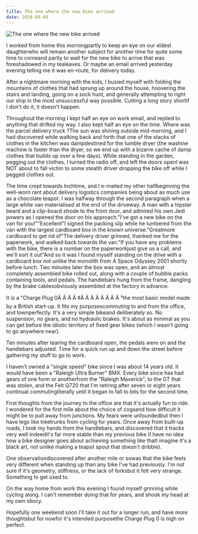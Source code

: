 ```yaml
---
title: The one where the new bike arrived
date: 2016-05-03
---
```


![The one where the new bike arrived](https://source.unsplash.com/d34DtRp1bqo/1600x900)

I worked from home this morningpartly to keep an eye on our eldest daughterwho will remain another subject for another time for quite some time to comeand partly to wait for the new bike to arrive that was foreshadowed in my tealeaves. Or maybe an email arrived yesterday evening telling me it was en-route, for delivery today.

After a nightmare morning with the kids, I busied myself with folding the mountains of clothes that had sprung up around the house, hoovering the stairs and landing, going on a sock hunt, and generally attempting to right our ship in the most unsuccessful way possible. Cutting a long story shortif I don't do it, it doesn't happen.

Throughout the morning I kept half an eye on work email, and replied to anything that drifted my way. I also kept half an eye on the time. Where was the parcel delivery truck ?The sun was shining outside mid-morning, and I had discovered while walking back and forth that one of the stacks of clothes in the kitchen was dampdestined for the tumble dryer (the washine machine is faster than the dryer, so we end up with a bizarre cache of damp clothes that builds up over a few days). While standing in the garden, pegging out the clothes, I turned the radio off, and left the doors openI was NOT about to fall victim to some stealth driver dropping the bike off while I pegged clothes out.

The time crept towards lnchtime, and I e-mailed my other halfbeginning the well-worn rant about delivery logistics companies being about as much use as a chocolate teapot. I was halfway through the second paragraph when a large white van materialised at the end of the driveway. A man with a hipster beard and a clip-board strode to the front door, and admired his own Jedi powers as I opened the door on his approach."I've got a new bike on the van for you!""Excellent"I signed the packing slip while he lumbered from the van with the largest cardboard box in the known universe."Greatmore cardboard to get rid of"The delivery driver grinned, thanked me for the paperwork, and walked back towards the van."If you have any problems with the bike, there is a number on the paperworkjust give us a call, and we'll sort it out"And so it was I found myself standing on the drive with a cardboard box not unlike the monolith from A Space Odyssey 2001 shortly before lunch. Two minutes later the box was open, and an almost completely assembled bike rolled out, along with a couple of bubble packs containing tools, and pedals. The handlebars hung from the frame, dangling by the brake cablesobviously assembled at the factory in advance.

It is a "Charge Plug 0Ã Ã Ã Ã ¢Ã Ã Ã Ã Ã Ã Ã Ã ³the most basic model made by a British start-up. It fits my purposescommuting to and from the office, and townperfectly. It's a very simple bikeand deliberately so. No suspension, no gears, and no hydraulic brakes. It's about as minimal as you can get before the idiotic territory of fixed gear bikes (which I wasn't going to go anywhere near).

Ten minutes after tearing the cardboard open, the pedals were on and the handlebars adjusted. Time for a quick run up and down the street before gathering my stuff to go to work.

I haven't owned a "single speed" bike since I was about 14 years old. It would have been a "Raleigh Ultra Burner" BMX. Every bike since has had gears of one form or anotherfrom the "Raleigh Maverick", to the GT that was stolen, and the Felt Q720 that I'm retiring after seven or eight years continual commutingliterally until it began to fall to bits for the second time.

First thoughts from the journey to the office are that it's actually fun to ride. I wondered for the first mile about the choice of cogsand how difficult it might be to pull away from junctions. My fears were unfoundedbut then I have legs like treetrunks from cycling for years. Once away from built-up roads, I took my hands from the handlebars, and discovered that it tracks very well indeedit's far more stable than my previous bike (I have no idea how a bike designer goes about achieving something like thatI imagine it's a black art, not unlike making a teapot spout that doesn't dribble).

One observationdiscovered after another mile or sowas that the bike feels very different when standing up than any bike I've had previously. I'm not sure if it's geometry, stiffness, or the lack of forksbut it felt very strange. Something to get used to.

On the way home from work this evening I found myself grinning while cycling along. I can't remember doing that for years, and shook my head at my own idiocy.

Hopefully one weekend soon I'll take it out for a longer run, and have more thoughtsbut for nowfor it's intended purposethe Charge Plug 0 is nigh on perfect.